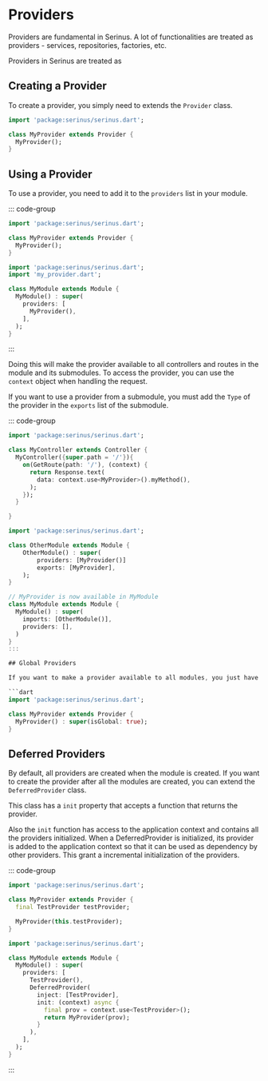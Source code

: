 # Providers

Providers are fundamental in Serinus. A lot of functionalities are treated as providers - services, repositories, factories, etc.

Providers in Serinus are treated as

## Creating a Provider

To create a provider, you simply need to extends the `Provider` class.

```dart
import 'package:serinus/serinus.dart';

class MyProvider extends Provider {
  MyProvider();
}
```

## Using a Provider

To use a provider, you need to add it to the `providers` list in your module.

::: code-group

```dart [my_provider.dart]
import 'package:serinus/serinus.dart';

class MyProvider extends Provider {
  MyProvider();
}
```

```dart [my_module.dart]
import 'package:serinus/serinus.dart';
import 'my_provider.dart';

class MyModule extends Module {
  MyModule() : super(
    providers: [
      MyProvider(),
    ],
  );
}
```

:::

Doing this will make the provider available to all controllers and routes in the module and its submodules.
To access the provider, you can use the `context` object when handling the request.

If you want to use a provider from a submodule, you must add the `Type` of the provider in the `exports` list of the submodule.

::: code-group

```dart [Simple Usage]
import 'package:serinus/serinus.dart';

class MyController extends Controller {
  MyController({super.path = '/'}){
    on(GetRoute(path: '/'), (context) {
      return Response.text(
        data: context.use<MyProvider>().myMethod(),
      );
    });
  }

}
```

```dart [Exports Module]
import 'package:serinus/serinus.dart';

class OtherModule extends Module {
    OtherModule() : super(
        providers: [MyProvider()]
        exports: [MyProvider],
    );
}

// MyProvider is now available in MyModule
class MyModule extends Module {
  MyModule() : super(
    imports: [OtherModule()],
    providers: [],
  )
}
:::

## Global Providers

If you want to make a provider available to all modules, you just have to pass the `isGlobal` parameter as `true` when creating the provider.

```dart
import 'package:serinus/serinus.dart';

class MyProvider extends Provider {
  MyProvider() : super(isGlobal: true);
}
```

## Deferred Providers

By default, all providers are created when the module is created. If you want to create the provider after all the modules are created, you can extend the `DeferredProvider` class.

This class has a `init` property that accepts a function that returns the provider.

Also the `init` function has access to the application context and contains all the providers initialized.
When a DeferredProvider is initialized, its provider is added to the application context so that it can be used as dependency by other providers. This grant a incremental initialization of the providers.

::: code-group

```dart [Deferred Provider]
import 'package:serinus/serinus.dart';

class MyProvider extends Provider {
  final TestProvider testProvider;

  MyProvider(this.testProvider);
}
```

```dart [Module]
import 'package:serinus/serinus.dart';

class MyModule extends Module {
  MyModule() : super(
    providers: [
      TestProvider(),
      DeferredProvider(
        inject: [TestProvider],
        init: (context) async {
          final prov = context.use<TestProvider>();
          return MyProvider(prov);
        }
      ),
    ],
  );
}
```

:::
